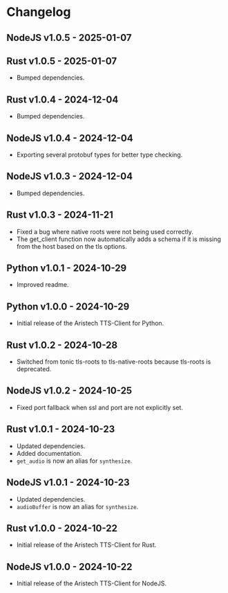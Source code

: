 # Changelog

## NodeJS v1.0.5 - 2025-01-07
## Rust v1.0.5 - 2025-01-07
- Bumped dependencies.

## Rust v1.0.4 - 2024-12-04
- Bumped dependencies.
## NodeJS v1.0.4 - 2024-12-04
- Exporting several protobuf types for better type checking.
## NodeJS v1.0.3 - 2024-12-04
- Bumped dependencies.

## Rust v1.0.3 - 2024-11-21
- Fixed a bug where native roots were not being used correctly.
- The get_client function now automatically adds a schema if it is missing from the host based on the tls options.

## Python v1.0.1 - 2024-10-29
- Improved readme.

## Python v1.0.0 - 2024-10-29
- Initial release of the Aristech TTS-Client for Python.

## Rust v1.0.2 - 2024-10-28
- Switched from tonic tls-roots to tls-native-roots because tls-roots is deprecated.

## NodeJS v1.0.2 - 2024-10-25
- Fixed port fallback when ssl and port are not explicitly set.

## Rust v1.0.1 - 2024-10-23
- Updated dependencies.
- Added documentation.
- `get_audio` is now an alias for `synthesize`.

## NodeJS v1.0.1 - 2024-10-23
- Updated dependencies.
- `audioBuffer` is now an alias for `synthesize`.

## Rust v1.0.0 - 2024-10-22
- Initial release of the Aristech TTS-Client for Rust.

## NodeJS v1.0.0 - 2024-10-22
- Initial release of the Aristech TTS-Client for NodeJS.
